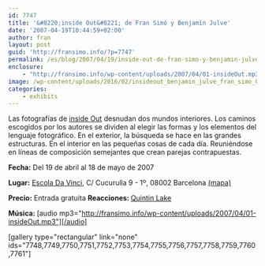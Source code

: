 ```yaml
---
id: 7747
title: '&#8220;inside Out&#8221; de Fran Simó y Benjamín Julve'
date: '2007-04-19T10:44:59+02:00'
author: fran
layout: post
guid: 'http://fransimo.info/?p=7747'
permalink: /es/blog/2007/04/19/inside-out-de-fran-simo-y-benjamin-julve/
enclosure:
    - "http://fransimo.info/wp-content/uploads/2007/04/01-insideOut.mp3\n6087588\naudio/mpeg\n"
image: /wp-content/uploads/2016/02/insideout_benjamin_julve_fran_simo_01_untitled-1-copy.jpg
categories:
    - exhibits
---
```


Las fotografías de <a href="http://i-o-p.es/">inside Out</a> desnudan dos mundos interiores. Los caminos escogidos por los autores se dividen al elegir las formas y los elementos del lenguaje fotográfico. En el exterior, la búsqueda se hace en las grandes estructuras. En el interior en las pequeñas cosas de cada día. Reuniéndose en líneas de composición semejantes que crean parejas contrapuestas.

<strong>Fecha:</strong> Del 19 de abril al 18 de mayo de 2007

<strong>Lugar:</strong> <a href="http://davinci-barcelona.com/" target="_blank" rel="noopener noreferrer">Escola Da Vinci</a>, C/ Cucurulla 9 - 1º, 08002 Barcelona <a href="http://maps.google.es/maps?f=q&amp;hl=es&amp;q=c/cucurulla+9,08002,+barcelona&amp;sll=39.46684,-0.377954&amp;sspn=0.011248,0.019913&amp;layer=&amp;ie=UTF8&amp;om=1&amp;z=16&amp;iwloc=addr" target="_blank" rel="noopener noreferrer">(mapa)</a>

<strong>Precio:</strong> Entrada gratuita
<strong>Reacciones: </strong> <a href="http://blog.quintinlake.com/2009/11/11/inside-out-website-explores-photographic-diptych-as-a-means-of-representing-architecture/">Quintin Lake</a>

<strong>Música: </strong>
[audio mp3="http://fransimo.info/wp-content/uploads/2007/04/01-insideOut.mp3"][/audio]

[gallery type="rectangular" link="none" ids="7748,7749,7750,7751,7752,7753,7754,7755,7756,7757,7758,7759,7760,7761"]